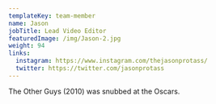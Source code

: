 ```yaml
---
templateKey: team-member
name: Jason
jobTitle: Lead Video Editor
featuredImage: /img/Jason-2.jpg
weight: 94
links:
  instagram: https://www.instagram.com/thejasonprotass/
  twitter: https://twitter.com/jasonprotass
---
```

The Other Guys (2010) was snubbed at the Oscars.
